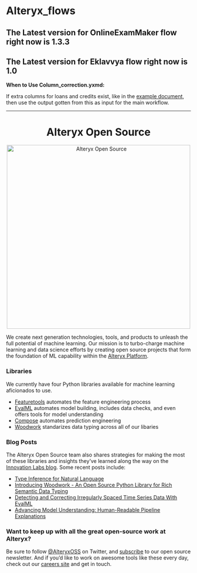 # Alteryx_flows

## The Latest version for OnlineExamMaker flow right now is 1.3.3

## The Latest version for Eklavvya flow right now is 1.0

**When to Use Column_correction.yxmd:**

If extra columns for loans and credits exist, like in the [example document](https://drive.google.com/file/d/18pGqtUVAvAjJxB0nG3DgJDxezEkmgQuV/view?usp=sharing),
then use the output gotten from this as input for the main workflow.

---

<h1 align="center">Alteryx Open Source</h1>

<p align="center"> 
  <a href="https://www.alteryx.com/open-source">
    <img src="https://alteryx-oss-web-images.s3.amazonaws.com/OpenSource_Logo-01.png" alt="Alteryx Open Source" width="500"/>
  </a>
</p>

We create next generation technologies, tools, and products to unleash the full potential of machine learning. Our mission is to turbo-charge machine learning and data science efforts by creating open source projects that form the foundation of ML capability within the [Alteryx Platform](https://www.alteryx.com).

### Libraries

We currently have four Python libraries available for machine learning aficionados to use.

- [Featuretools](https://github.com/alteryx/featuretools) automates the feature engineering process
- [EvalML](https://github.com/alteryx/evalml) automates model building, includes data checks, and even offers tools for model understanding
- [Compose](https://github.com/alteryx/compose) automates prediction engineering
- [Woodwork](https://github.com/alteryx/woodwork) standarizes data typing across all of our libaries

### Blog Posts

The Alteryx Open Source team also shares strategies for making the most of these libraries and insights they’ve learned along the way on the [Innovation Labs blog](https://innovation.alteryx.com/). Some recent posts include:

- [Type Inference for Natural Language](https://innovation.alteryx.com/type-inference-for-natural-language/)
- [Introducing Woodwork - An Open Source Python Library for Rich Semantic Data Typing](https://innovation.alteryx.com/introducing-woodwork-an-open-source-python-library-for-rich-semantic-data-typing/)
- [Detecting and Correcting Irregularly Spaced Time Series Data With EvalML](https://innovation.alteryx.com/detecting-and-correcting-irregularly-spaced-time-series-data-with-evalml/)
- [Advancing Model Understanding: Human-Readable Pipeline Explanations](https://innovation.alteryx.com/advancing-model-understanding-human-readable-pipeline-explanations/)

### Want to keep up with all the great open-source work at Alteryx?

Be sure to follow [@AlteryxOSS](https://twitter.com/AlteryxOSS) on Twitter, and [subscribe](https://www.alteryx.com/open-source) to our open source newsletter. And if you’d like to work on awesome tools like these every day, check out our [careers site](https://www.alteryx.com/about-us/careers) and get in touch.
